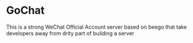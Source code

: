 # GoChat
This is a strong WeChat Official Account server based on beego that take developers away from drity part of building a server
